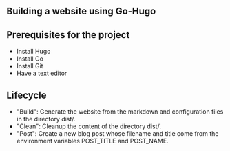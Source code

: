 ## Building a website using Go-Hugo

## Prerequisites for the project

- Install Hugo
- Install Go
- Install Git
- Have a text editor

## Lifecycle

- "Build": Generate the website from the markdown and configuration files in the directory dist/.
- "Clean": Cleanup the content of the directory dist/.
- "Post": Create a new blog post whose filename and title come from the environment variables POST_TITLE and POST_NAME.

